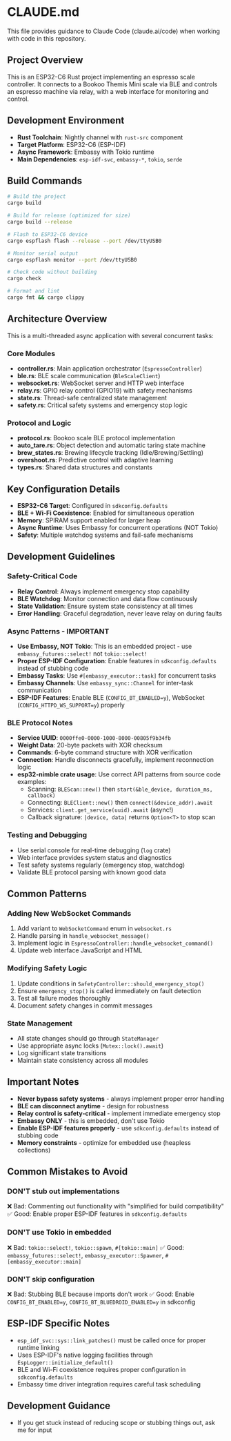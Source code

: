 # CLAUDE.md

This file provides guidance to Claude Code (claude.ai/code) when working with code in this repository.

## Project Overview

This is an ESP32-C6 Rust project implementing an espresso scale controller. It connects to a Bookoo Themis Mini scale via BLE and controls an espresso machine via relay, with a web interface for monitoring and control.

## Development Environment

- **Rust Toolchain**: Nightly channel with `rust-src` component
- **Target Platform**: ESP32-C6 (ESP-IDF)
- **Async Framework**: Embassy with Tokio runtime
- **Main Dependencies**: `esp-idf-svc`, `embassy-*`, `tokio`, `serde`

## Build Commands

```bash
# Build the project
cargo build

# Build for release (optimized for size)
cargo build --release

# Flash to ESP32-C6 device
cargo espflash flash --release --port /dev/ttyUSB0

# Monitor serial output
cargo espflash monitor --port /dev/ttyUSB0

# Check code without building
cargo check

# Format and lint
cargo fmt && cargo clippy
```

## Architecture Overview

This is a multi-threaded async application with several concurrent tasks:

### Core Modules
- **controller.rs**: Main application orchestrator (`EspressoController`)
- **ble.rs**: BLE scale communication (`BleScaleClient`)
- **websocket.rs**: WebSocket server and HTTP web interface
- **relay.rs**: GPIO relay control (GPIO19) with safety mechanisms
- **state.rs**: Thread-safe centralized state management
- **safety.rs**: Critical safety systems and emergency stop logic

### Protocol and Logic
- **protocol.rs**: Bookoo scale BLE protocol implementation
- **auto_tare.rs**: Object detection and automatic taring state machine
- **brew_states.rs**: Brewing lifecycle tracking (Idle/Brewing/Settling)
- **overshoot.rs**: Predictive control with adaptive learning
- **types.rs**: Shared data structures and constants

## Key Configuration Details

- **ESP32-C6 Target**: Configured in `sdkconfig.defaults`
- **BLE + Wi-Fi Coexistence**: Enabled for simultaneous operation
- **Memory**: SPIRAM support enabled for larger heap
- **Async Runtime**: Uses Embassy for concurrent operations (NOT Tokio)
- **Safety**: Multiple watchdog systems and fail-safe mechanisms

## Development Guidelines

### Safety-Critical Code
- **Relay Control**: Always implement emergency stop capability
- **BLE Watchdog**: Monitor connection and data flow continuously
- **State Validation**: Ensure system state consistency at all times
- **Error Handling**: Graceful degradation, never leave relay on during faults

### Async Patterns - IMPORTANT
- **Use Embassy, NOT Tokio**: This is an embedded project - use `embassy_futures::select!` not `tokio::select!`
- **Proper ESP-IDF Configuration**: Enable features in `sdkconfig.defaults` instead of stubbing code
- **Embassy Tasks**: Use `#[embassy_executor::task]` for concurrent tasks
- **Embassy Channels**: Use `embassy_sync::Channel` for inter-task communication
- **ESP-IDF Features**: Enable BLE (`CONFIG_BT_ENABLED=y`), WebSocket (`CONFIG_HTTPD_WS_SUPPORT=y`) properly

### BLE Protocol Notes
- **Service UUID**: `0000ffe0-0000-1000-8000-00805f9b34fb`
- **Weight Data**: 20-byte packets with XOR checksum
- **Commands**: 6-byte command structure with XOR verification
- **Connection**: Handle disconnects gracefully, implement reconnection logic
- **esp32-nimble crate usage**: Use correct API patterns from source code examples:
  - Scanning: `BLEScan::new()` then `start(&ble_device, duration_ms, callback)`
  - Connecting: `BLEClient::new()` then `connect(&device_addr).await`
  - Services: `client.get_service(uuid).await` (async!)
  - Callback signature: `|device, data|` returns `Option<T>` to stop scan

### Testing and Debugging
- Use serial console for real-time debugging (`log` crate)
- Web interface provides system status and diagnostics
- Test safety systems regularly (emergency stop, watchdog)
- Validate BLE protocol parsing with known good data

## Common Patterns

### Adding New WebSocket Commands
1. Add variant to `WebSocketCommand` enum in `websocket.rs`
2. Handle parsing in `handle_websocket_message()`
3. Implement logic in `EspressoController::handle_websocket_command()`
4. Update web interface JavaScript and HTML

### Modifying Safety Logic
1. Update conditions in `SafetyController::should_emergency_stop()`
2. Ensure `emergency_stop()` is called immediately on fault detection
3. Test all failure modes thoroughly
4. Document safety changes in commit messages

### State Management
- All state changes should go through `StateManager`
- Use appropriate async locks (`Mutex::lock().await`)
- Log significant state transitions
- Maintain state consistency across all modules

## Important Notes

- **Never bypass safety systems** - always implement proper error handling
- **BLE can disconnect anytime** - design for robustness
- **Relay control is safety-critical** - implement immediate emergency stop
- **Embassy ONLY** - this is embedded, don't use Tokio
- **Enable ESP-IDF features properly** - use `sdkconfig.defaults` instead of stubbing code
- **Memory constraints** - optimize for embedded use (heapless collections)

## Common Mistakes to Avoid

### DON'T stub out implementations
❌ Bad: Commenting out functionality with "simplified for build compatibility"
✅ Good: Enable proper ESP-IDF features in `sdkconfig.defaults`

### DON'T use Tokio in embedded
❌ Bad: `tokio::select!`, `tokio::spawn`, `#[tokio::main]`
✅ Good: `embassy_futures::select!`, `embassy_executor::Spawner`, `#[embassy_executor::main]`

### DON'T skip configuration
❌ Bad: Stubbing BLE because imports don't work
✅ Good: Enable `CONFIG_BT_ENABLED=y`, `CONFIG_BT_BLUEDROID_ENABLED=y` in sdkconfig

## ESP-IDF Specific Notes

- `esp_idf_svc::sys::link_patches()` must be called once for proper runtime linking
- Uses ESP-IDF's native logging facilities through `EspLogger::initialize_default()`
- BLE and Wi-Fi coexistence requires proper configuration in `sdkconfig.defaults`
- Embassy time driver integration requires careful task scheduling

## Development Guidance

- If you get stuck instead of reducing scope or stubbing things out, ask me for input